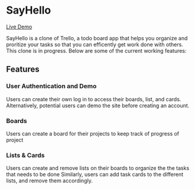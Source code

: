 # SayHello

[Live Demo](https://sayhello-aa.herokuapp.com/#/)

SayHello is a clone of Trello, a todo board app that helps you organize and proritize your tasks so that you can efficently get work done with others. This clone is in progress. Below are some of the current working features: 

## Features
### User Authentication and Demo
Users can create their own log in to access their boards, list, and cards. Alternatively, potential users can demo the site before creating an account. 

### Boards
Users can create a board for their projects to keep track of progress of project

### Lists & Cards
Users can create and remove lists on their boards to organize the the tasks that needs to be done 
Similarly, users can add task cards to the different lists, and remove them accordingly. 